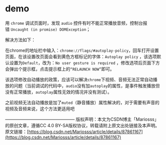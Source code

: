 # demo

用 `chrome` 调试页面时，发现 `audio` 控件有时不能正常播放音频，控制台报错 `Uncaught (in promise) DOMException`；

解决方法如下：

在chrome的地址栏中输入：`chrome://flags/#autoplay-policy`，回车打开设置页面，在该设置改页面会看到黄色方框标记的字体：`Autoplay policy` ，该选项默认设置为`Default`，改为：`No user gesture is required` ，修改选项后页面下方会弹出个提示框，点击提示框上的`“RELAUNCH NOW”`即可。

该选项修改自动播放的政策，应该可以解决`chrome`下视频、音频无法正常自动播放的问题（当前调试的代码中，`audio`没有加`autoplay`的属性，是事件触发播放但没有正常播放，`autoplay`属性无效的情况并没有测试）。

之前视频无法自动播放是加了`muted`（静音播放）属性解决的，对于需要有声音的视频及音频来说，这个方法更适用吧

————————————————
版权声明：本文为CSDN博主「Mariosss」的原创文章，遵循CC 4.0 BY-SA版权协议，转载请附上原文出处链接及本声明。
原文链接：[https://blog.csdn.net/Mariosss/article/details/87861167](https://blog.csdn.net/Mariosss/article/details/87861167)
